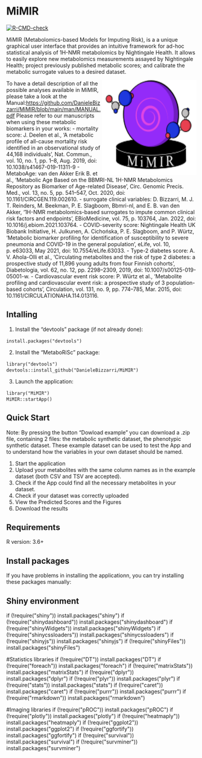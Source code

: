 
<!-- README.md is generated from README.Rmd. Please edit that file -->

# MiMIR

[![R-CMD-check](https://github.com/DanieleBizzarri/MiMIR/actions/workflows/R-CMD-check.yaml/badge.svg)](https://github.com/DanieleBizzarri/MiMIR/actions/workflows/R-CMD-check.yaml)

MiMIR (Metabolomics-based Models for Imputing Risk), is a a unique
graphical user interface that provides an intuitive framework for ad-hoc
statistical analysis of 1H-NMR metabolomics by Nightingale Health. It
allows to easily explore new metabolomics measurements assayed by
Nightingale Health; project previously published metabolic scores; and
calibrate the metabolic surrogate values to a desired dataset.

<img src="inst/shinyApp/www/scaled_mimir_logo.svg" width="250" height="250" align="right">

To have a detail description of all the possible analyses available in
MiMIR, please take a look at the
Manual:<https://github.com/DanieleBizzarri/MiMIR/blob/main/man/MANUAL.pdf>
Please refer to our manuscripts when using these metabolic biomarkers in
your works: - mortality score: J. Deelen et al., ‘A metabolic profile of
all-cause mortality risk identified in an observational study of 44,168
individuals’, Nat. Commun., vol. 10, no. 1, pp. 1–8, Aug. 2019, doi:
10.1038/s41467-019-11311-9 - MetaboAge: van den Akker Erik B. et al.,
‘Metabolic Age Based on the BBMRI-NL 1H-NMR Metabolomics Repository as
Biomarker of Age-related Disease’, Circ. Genomic Precis. Med., vol. 13,
no. 5, pp. 541–547, Oct. 2020, doi: 10.1161/CIRCGEN.119.002610. -
surrogate clinical variables: D. Bizzarri, M. J. T. Reinders, M.
Beekman, P. E. Slagboom, Bbmri-nl, and E. B. van den Akker, ‘1H-NMR
metabolomics-based surrogates to impute common clinical risk factors and
endpoints’, EBioMedicine, vol. 75, p. 103764, Jan. 2022, doi:
10.1016/j.ebiom.2021.103764. - COVID-severity score: Nightingale Health
UK Biobank Initiative, H. Julkunen, A. Cichońska, P. E. Slagboom, and P.
Würtz, ‘Metabolic biomarker profiling for identification of
susceptibility to severe pneumonia and COVID-19 in the general
population’, eLife, vol. 10, p. e63033, May 2021, doi:
10.7554/eLife.63033. - Type-2 diabetes score: A. V. Ahola-Olli et al.,
‘Circulating metabolites and the risk of type 2 diabetes: a prospective
study of 11,896 young adults from four Finnish cohorts’, Diabetologia,
vol. 62, no. 12, pp. 2298–2309, 2019, doi: 10.1007/s00125-019-05001-w. -
Cardiovascular event risk score: P. Würtz et al., ‘Metabolite profiling
and cardiovascular event risk: a prospective study of 3 population-based
cohorts’, Circulation, vol. 131, no. 9, pp. 774–785, Mar. 2015, doi:
10.1161/CIRCULATIONAHA.114.013116.

## Intalling

1.  Install the “devtools” package (if not already done):  

<!-- -->

    install.packages("devtools")

2.  Install the “MetaboRiSc” package:

<!-- -->

    library("devtools")
    devtools::install_github("DanieleBizzarri/MiMIR")

3.  Launch the application:

<!-- -->

    library("MiMIR")
    MiMIR::startApp()

## Quick Start

Note: By pressing the button “Dowload example” you can download a .zip
file, containing 2 files: the metabolic synthetic dataset, the
phenotypic synthetic dataset. These example dataset can be used to test
the App and to understand how the variables in your own dataset should
be named.

1.  Start the application
2.  Upload your metabolites with the same column names as in the example
    dataset (both CSV and TSV are accepted).
3.  Check if the App could find all the necessary metabolites in your
    dataset.
4.  Check if your dataset was correctly uploaded
5.  View the Predicted Scores and the Figures
6.  Download the results

## Requirements

R version: 3.6+

## Install packages

If you have problems in installing the applicationn, you can try
installing these packages manually:

  ## Shiny environment
  if (!require("shiny")) install.packages("shiny")
  if (!require("shinydashboard")) install.packages("shinydashboard")
  if (!require("shinyWidgets")) install.packages("shinyWidgets")
  if (!require("shinycssloaders")) install.packages("shinycssloaders")
  if (!require("shinyjs")) install.packages("shinyjs")
  if (!require("shinyFiles")) install.packages("shinyFiles")
  
  #Statistics libraries
  if (!require("DT")) install.packages("DT")
  if (!require("foreach")) install.packages("foreach")
  if (!require("matrixStats")) install.packages("matrixStats")
  if (!require("dplyr")) install.packages("dplyr")
  if (!require("plyr")) install.packages("plyr")
  if (!require("stats")) install.packages("stats")
  if (!require("caret")) install.packages("caret")
  if (!require("purrr")) install.packages("purrr")
  if (!require("rmarkdown")) install.packages("rmarkdown")
  
  #Imaging libraries
  if (!require("pROC")) install.packages("pROC")
  if (!require("plotly")) install.packages("plotly")
  if (!require("heatmaply")) install.packages("heatmaply")
  if (!require("ggplot2")) install.packages("ggplot2")
  if (!require("ggfortify")) install.packages("ggfortify")
  if (!require("survival")) install.packages("survival")
  if (!require("survminer")) install.packages("survminer")
